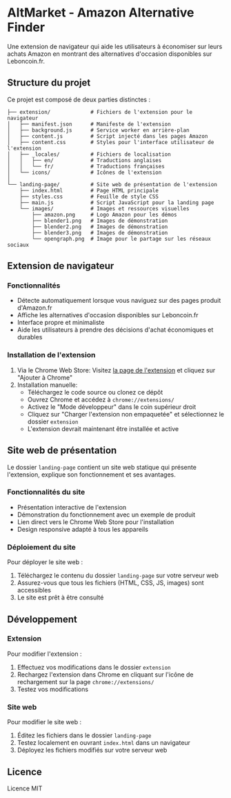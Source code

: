 
# AltMarket - Amazon Alternative Finder

Une extension de navigateur qui aide les utilisateurs à économiser sur leurs achats Amazon en montrant des alternatives d'occasion disponibles sur Leboncoin.fr.

## Structure du projet

Ce projet est composé de deux parties distinctes :

```
├── extension/             # Fichiers de l'extension pour le navigateur
│   ├── manifest.json      # Manifeste de l'extension
│   ├── background.js      # Service worker en arrière-plan
│   ├── content.js         # Script injecté dans les pages Amazon
│   ├── content.css        # Styles pour l'interface utilisateur de l'extension
│   ├── _locales/          # Fichiers de localisation
│   │   ├── en/            # Traductions anglaises
│   │   └── fr/            # Traductions françaises
│   └── icons/             # Icônes de l'extension
│
└── landing-page/          # Site web de présentation de l'extension
    ├── index.html         # Page HTML principale
    ├── styles.css         # Feuille de style CSS
    ├── main.js            # Script JavaScript pour la landing page
    └── images/            # Images et ressources visuelles
        ├── amazon.png     # Logo Amazon pour les démos
        ├── blender1.png   # Images de démonstration
        ├── blender2.png   # Images de démonstration
        ├── blender3.png   # Images de démonstration
        └── opengraph.png  # Image pour le partage sur les réseaux sociaux
```

## Extension de navigateur

### Fonctionnalités

- Détecte automatiquement lorsque vous naviguez sur des pages produit d'Amazon.fr
- Affiche les alternatives d'occasion disponibles sur Leboncoin.fr
- Interface propre et minimaliste
- Aide les utilisateurs à prendre des décisions d'achat économiques et durables

### Installation de l'extension

1. Via le Chrome Web Store: Visitez [la page de l'extension](https://chromewebstore.google.com/detail/cimlfbhfcmldcaklknleaacnanjonfbl) et cliquez sur "Ajouter à Chrome"
2. Installation manuelle:
   - Téléchargez le code source ou clonez ce dépôt
   - Ouvrez Chrome et accédez à `chrome://extensions/`
   - Activez le "Mode développeur" dans le coin supérieur droit
   - Cliquez sur "Charger l'extension non empaquetée" et sélectionnez le dossier `extension`
   - L'extension devrait maintenant être installée et active

## Site web de présentation

Le dossier `landing-page` contient un site web statique qui présente l'extension, explique son fonctionnement et ses avantages.

### Fonctionnalités du site

- Présentation interactive de l'extension
- Démonstration du fonctionnement avec un exemple de produit
- Lien direct vers le Chrome Web Store pour l'installation
- Design responsive adapté à tous les appareils

### Déploiement du site

Pour déployer le site web :

1. Téléchargez le contenu du dossier `landing-page` sur votre serveur web
2. Assurez-vous que tous les fichiers (HTML, CSS, JS, images) sont accessibles
3. Le site est prêt à être consulté

## Développement

### Extension

Pour modifier l'extension :

1. Effectuez vos modifications dans le dossier `extension`
2. Rechargez l'extension dans Chrome en cliquant sur l'icône de rechargement sur la page `chrome://extensions/`
3. Testez vos modifications

### Site web

Pour modifier le site web :

1. Éditez les fichiers dans le dossier `landing-page`
2. Testez localement en ouvrant `index.html` dans un navigateur
3. Déployez les fichiers modifiés sur votre serveur web

## Licence

Licence MIT
